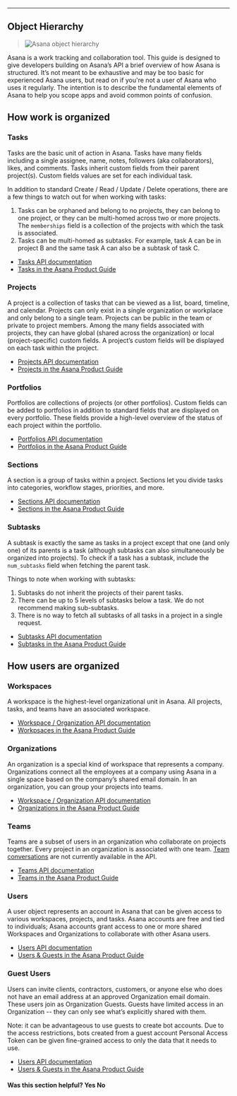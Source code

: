 <hr>
<section>

# Object Hierarchy

> ![Asana object hierarchy](https://luna1.co/b07faf.png)

<span class="description">
Asana is a work tracking and collaboration tool. This guide is designed to give developers building on Asana’s API a brief overview of how Asana is structured.  It’s not meant to be exhaustive and may be too basic for experienced Asana users, but read on if you're not a user of Asana who uses it regularly.  The intention is to describe the fundamental elements of Asana to help you scope apps and avoid common points of confusion.
</span>

## How work is organized

### Tasks

Tasks are the basic unit of action in Asana.  Tasks have many fields including a single assignee, name, notes, followers (aka collaborators), likes, and comments. Tasks inherit custom fields from their parent project(s). Custom fields values are set for each individual task.  

In addition to standard Create / Read / Update / Delete operations, there are a few things to watch out for when working with tasks:

1. Tasks can be orphaned and belong to no projects, they can belong to one project, or they can be multi-homed across two or more projects. The `memberships` field is a collection of the projects with which the task is associated.    
2. Tasks can be multi-homed as subtasks.  For example, task A can be in project B and the same task A can also be a subtask of task C. 

* [Tasks API documentation](/docs/asana-tasks)
* [Tasks in the Asana Product Guide](https://asana.com/guide/help/tasks/actions)

### Projects

A project is a collection of tasks that can be viewed as a list, board, timeline, and calendar.  Projects can only exist in a single organization or workplace and only belong to a single team.  Projects can be public in the team or private to project members.  Among the many fields associated with projects, they can have global (shared across the organization) or local (project-specific) custom fields.  A project’s custom fields will be displayed on each task within the project.  

* [Projects API documentation](/docs/asana-projects)
* [Projects in the Asana Product Guide](https://asana.com/guide/help/projects/basics)

### Portfolios

Portfolios are collections of projects (or other portfolios). Custom fields can be added to portfolios in addition to standard fields that are displayed on every portfolio.  These fields provide a high-level overview of the status of each project within the portfolio. 

* [Portfolios API documentation](/docs/asana-portfolios)
* [Portfolios in the Asana Product Guide](https://asana.com/guide/help/premium/portfolios)

### Sections

A section is a group of tasks within a project. Sections let you divide tasks into categories, workflow stages, priorities, and more.

* [Sections API documentation](/docs/asana-sections)
* [Sections in the Asana Product Guide](https://asana.com/guide/help/projects/sections)


### Subtasks

A subtask is exactly the same as tasks in a project except that one (and only one) of its parents is a task (although subtasks can also simultaneously be organized into projects). To check if a task has a subtask, include the `num_subtasks` field when fetching the parent task.   

Things to note when working with subtasks:

1. Subtasks do not inherit the projects of their parent tasks.  
2. There can be up to 5 levels of subtasks below a task. We do not recommend making sub-subtasks. 
3. There is no way to fetch all subtasks of all tasks in a project in a single request. 

* [Subtasks API documentation](/docs/get-subtasks-from-a-task)
* [Subtasks in the Asana Product Guide](https://asana.com/guide/help/tasks/subtasks)

## How users are organized

### Workspaces

A workspace is the highest-level organizational unit in Asana. All projects, tasks, and teams have an associated workspace.

* [Workspace / Organization API documentation](/docs/asana-workspaces)
* [Workpsaces in the Asana Product Guide](https://asana.com/guide/help/workspaces/basics)

### Organizations

An organization is a special kind of workspace that represents a company. Organizations connect all the employees at a company using Asana in a single space based on the company’s shared email domain. In an organization, you can group your projects into teams. 

* [Workspace / Organization API documentation](/docs/asana-workspaces)
* [Organizations in the Asana Product Guide](https://asana.com/guide/help/organizations/basics)

### Teams

Teams are a subset of users in an organization who collaborate on projects together. Every project in an organization is associated with one team. [Team conversations](https://asana.com/guide/help/conversations/team-conversations) are not currently available in the API.

* [Teams API documentation](/docs/asana-teams)
* [Teams in the Asana Product Guide](https://asana.com/guide/help/organizations/team-basics)

### Users

A user object represents an account in Asana that can be given access to various workspaces, projects, and tasks.  Asana accounts are free and tied to individuals; Asana accounts grant access to one or more shared Workspaces and Organizations to collaborate with other Asana users.

* [Users API documentation](/docs/asana-users)
* [Users & Guests in the Asana Product Guide](https://asana.com/guide/help/organizations/basics#gl-people)

### Guest Users

Users can invite clients, contractors, customers, or anyone else who does not have an email address at an approved Organization email domain. These users join as Organization Guests. Guests have limited access in an Organization -- they can only see what’s explicitly shared with them.

Note: it can be advantageous to use guests to create bot accounts. Due to the access restrictions, bots created from a guest account Personal Access Token can be given fine-grained access to only the data that it needs to use.   

* [Users API documentation](/docs/asana-users)
* [Users & Guests in the Asana Product Guide](https://asana.com/guide/help/organizations/basics#gl-people)

<div>
  <div class="docs-developer-satisfaction-content">
      <h4>Was this section helpful? <a class="positiveFeedback-DevSatisfaction" style="cursor:pointer;">Yes </a><a class="negativeFeedback-DevSatisfaction" style="cursor:pointer;">No</a></h4>
  </div>
</div>

</section>
